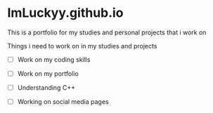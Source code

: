 # ImLuckyy.github.io
This is a portfolio for my studies and personal projects that i work on






Things i need to work on in my studies and projects

- [ ] Work on my coding skills
- [ ] Work on my portfolio
- [ ] Understanding C++
- [ ] Working on social media pages





